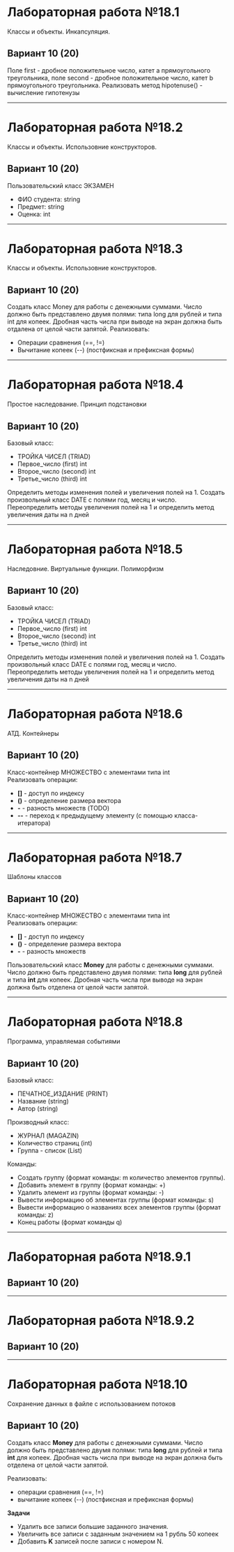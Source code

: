 # Лабораторная работа №18.1
Классы и объекты. Инкапсуляция. 

## Вариант 10 (20)
Поле first - дробное положительное число, катет a прямоугольного треугольника, поле second - дробное положительное число, катет b прямоугольного треугольника. Реализовать метод hipotenuse() - вычисление гипотенузы

<hr>

# Лабораторная работа №18.2
Классы и объекты. Использовние конструкторов. 

## Вариант 10 (20)
Пользовательский класс ЭКЗАМЕН

- ФИО студента: string
- Предмет: string
- Оценка: int

<hr>

# Лабораторная работа №18.3
Классы и объекты. Использовние конструкторов. 

## Вариант 10 (20)
Создать класс Money для работы с денежными суммами. 
Число должно быть представлено двумя полями: типа long для рублей и типа int для копеек.
Дробная часть числа при выводе на экран должна быть отдалена от целой части запятой. Реализовать:
- Операции сравнения (==, !=)
- Вычитание копеек (--) (постфиксная и префиксная формы)

<hr>

# Лабораторная работа №18.4
Простое наследование. Принцип подстановки

## Вариант 10 (20)
Базовый класc:
- ТРОЙКА ЧИСЕЛ (TRIAD)
- Первое_число (first) int
- Второе_число (second) int
- Третье_число (third) int

Определить методы изменения полей и увеличения полей на 1.
Создать произвольный класс DATE с полями год, месяц и число. 
Переопределить методы увеличения полей на 1 и определить метод увеличения даты на n дней

<hr>

# Лабораторная работа №18.5
Наследовние. Виртуальные функции. Полиморфизм

## Вариант 10 (20)
Базовый класc:
- ТРОЙКА ЧИСЕЛ (TRIAD)
- Первое_число (first) int
- Второе_число (second) int
- Третье_число (third) int

Определить методы изменения полей и увеличения полей на 1.
Создать произвольный класс DATE с полями год, месяц и число. 
Переопределить методы увеличения полей на 1 и определить метод увеличения даты на n дней

<hr>

# Лабораторная работа №18.6
АТД. Контейнеры

## Вариант 10 (20)
Класс-контейнер МНОЖЕСТВО с элементами типа int<br>
Реализовать операции:
- <b>[]</b> - доступ по индексу
- <b>()</b> - определение размера вектора
- <b>-</b> - разность множеств (TODO)
- <b>--</b> - переход к предыдущему элементу (с помощью класса-итератора)

<hr>

# Лабораторная работа №18.7
Шаблоны классов

## Вариант 10 (20)
Класс-контейнер МНОЖЕСТВО с элементами типа int<br>
Реализовать операции:
- <b>[]</b> - доступ по индексу
- <b>()</b> - определение размера вектора
- <b>-</b> - разность множеств

Пользовательский класс <b>Money</b> для работы с денежными суммами. Число должно быть представлено двумя полями:
типа <b>long</b> для рублей и типа <b>int</b> для копеек. Дробная часть числа при выводе
на экран должна быть отделена от целой части запятой.

<hr>

# Лабораторная работа №18.8
Программа, управляемая событиями

## Вариант 10 (20)

Базовый класс:
- ПЕЧАТНОЕ_ИЗДАНИЕ (PRINT)
- Название (string)
- Автор (string)

Производный класс:
- ЖУРНАЛ (MAGAZIN)
- Количество страниц (int)
- Группа - список (List)

Команды:
- Создать группу (формат команды: m количество элементов группы).
- Добавить элемент в группу (формат команды: +)
- Удалить элемент из группы (формат команды: -)
- Вывести информацию об элементах группы (формат команды: s)
- Вывести информацию о названиях всех элементов группы (формат команды: z)
- Конец работы (формат команды q)

<hr>

# Лабораторная работа №18.9.1

## Вариант 10 (20)

<hr>

# Лабораторная работа №18.9.2

## Вариант 10 (20)

<hr>

# Лабораторная работа №18.10
Сохранение данных в файле с использованием потоков

## Вариант 10 (20)
Создать класс **Money** для работы с денежными суммами. Число должно быть
представлено двумя полями: типа **long** для рублей и типа **int** для копеек. Дробная часть
числа при выводе на экран должна быть отделена от целой части запятой. 

Реализовать:
- операции сравнения (==, !=)
- вычитание копеек (--) (постфиксная и префиксная формы)

**Задачи**
- Удалить все записи большие заданного значения.
- Увеличить все записи с заданным значением на 1 рубль 50 копеек
- Добавить **K** записей после записи с номером N.